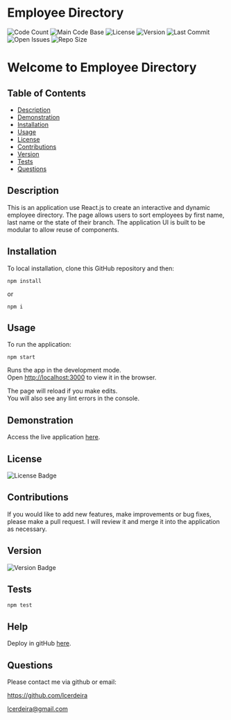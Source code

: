 # Employee Directory
  
  ![Code Count](https://img.shields.io/github/languages/count/lcerdeira/empdir) 
  ![Main Code Base](https://img.shields.io/github/languages/top/lcerdeira/empdir) 
  ![License](https://img.shields.io/badge/license-MIT-blue) 
  ![Version](https://img.shields.io/badge/version-1.0-red) 
  ![Last Commit](https://img.shields.io/github/last-commit/lcerdeira/empdir) 
  ![Open Issues](https://img.shields.io/github/issues-raw/lcerdeira/empdir) 
  ![Repo Size](https://img.shields.io/github/repo-size/lcerdeira/empdir)

  # Welcome to Employee Directory


  ## Table of Contents

  * [Description](#Description)
  * [Demonstration](#Demonstration)
  * [Installation](#Installation)
  * [Usage](#Usage)
  * [License](#License)
  * [Contributions](#Contributions)
  * [Version](#Version)
  * [Tests](#Tests)
  * [Questions](#Questions)


  ## Description

 This is an application use React.js to create an interactive and dynamic employee directory. The page allows users to sort employees by first name, last name or the state of their branch. The application UI is built to be modular to allow reuse of components.

  ## Installation
To local installation, clone this GitHub repository and then:

  ``` npm install ```

or 

  ``` npm i ```

  ## Usage

  To run the application:

   ``` npm start ```

Runs the app in the development mode.<br />
Open [http://localhost:3000](http://localhost:3000) to view it in the browser.

The page will reload if you make edits.<br />
You will also see any lint errors in the console.

  ## Demonstration

  Access the live application [here](https://github.com/lcerdeira/EmploDir).
    
  ## License

  ![License Badge](https://img.shields.io/badge/license-MIT-blue)

  ## Contributions

  If you would like to add new features, make improvements or bug fixes, please make a pull request. I will review it and merge it into the application as necessary.

  ## Version

  ![Version Badge](https://img.shields.io/badge/version-1.0-red)


  ## Tests

  ```npm test```

  ## Help

  Deploy in gitHub [here](https://create-react-app.dev/docs/deployment/#github-pages).

  ## Questions

  Please contact me via github or email:

  https://github.com/lcerdeira 

  lcerdeira@gmail.com
